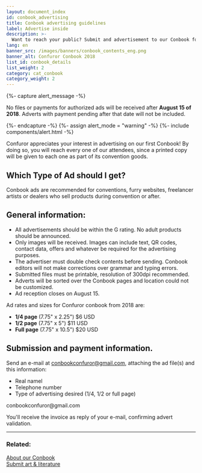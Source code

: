 ```yaml
---
layout: document_index
id: conbook_advertising
title: Conbook advertising guidelines
label: Advertise inside
description: >-
  Want to reach your public? Submit and advertisement to our Conbook following this guide.
lang: en
banner_src: /images/banners/conbook_contents_eng.png
banner_alt: Confuror Conbook 2018
list_id: conbook_details
list_weight: 2
category: cat_conbook
category_weight: 2
---
```


{%- capture alert_message -%}
  <p>No files or payments for authorized ads will be received after <b>August 15 of 2018</b>. Adverts with payment pending after that date will not be included.</p>
{%- endcapture -%}
{%- assign alert_mode = "warning" -%}
{%- include components/alert.html -%}

Confuror appreciates your interest in advertising on our first Conbook! By doing so, you will reach every one of our attendees, since a printed copy will be given to each one as part of its convention goods.

## Which Type of Ad should I get?
Conbook ads are recommended for conventions, furry websites, freelancer artists or dealers who sell products during convention or after.

## General information:
- All advertisements should be within the G rating. No adult products should be announced.
- Only images will be received. Images can include text, QR codes, contact data, offers and whatever be required for the advertising purposes.
- The advertiser must double check contents before sending. Conbook editors will not make corrections over grammar and typing errors.
- Submitted files must be printable, resolution of 300dpi recommended.
- Adverts will be sorted over the Conbook pages and location could not be customized.
- Ad reception closes on August 15.

Ad rates and sizes for Confuror conbook from 2018 are:
- **1/4 page** (7.75" x 2.25") $6 USD
- **1/2 page** (7.75" x 5") $11 USD
- **Full page** (7.75" x 10.5") $20 USD

## Submission and payment information.
Send an e-mail at [conbookconfuror@gmail.com](mailto:conbookconfuror@gmail.com), attaching the ad file(s) and this information:
- Real namel
- Telephone number
- Type of advertising desired (1/4, 1/2 or full page)

<div class="conbook__contact">
  <div class="conbook__contact-icon">
    <i class="fa fa-envelope"></i>
  </div>
  <div class="conbook__contact-content">conbookconfuror@gmail.com</div>
</div>

You'll receive the invoice as reply of your e-mail, confirming advert validation.

---

### Related:

<div class="conbook__related-row">
  <div class="conbook__related-col">
    <a href="/es/conbook/" class="conbook__related-content-button conbook__related-content-button--about">About our Conbook</a>
  </div>
  <div class="conbook__related-col">
    <a href="/en/conbook/contents" class="conbook__related-content-button conbook__related-content-button--contents">Submit art & literature</a>
  </div>
</div>